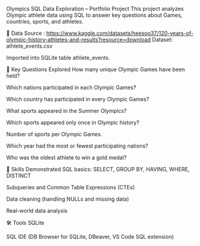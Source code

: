 Olympics SQL Data Exploration – Portfolio Project
This project analyzes Olympic athlete data using SQL to answer key questions about Games, countries, sports, and athletes.

📁 Data Source :
https://www.kaggle.com/datasets/heesoo37/120-years-of-olympic-history-athletes-and-results?resource=download
Dataset: athlete_events.csv

Imported into SQLite table athlete_events.

📌 Key Questions Explored
How many unique Olympic Games have been held?

Which nations participated in each Olympic Games?

Which country has participated in every Olympic Games?

What sports appeared in the Summer Olympics?

Which sports appeared only once in Olympic history?

Number of sports per Olympic Games.

Which year had the most or fewest participating nations?

Who was the oldest athlete to win a gold medal?

🧠 Skills Demonstrated
SQL basics: SELECT, GROUP BY, HAVING, WHERE, DISTINCT

Subqueries and Common Table Expressions (CTEs)

Data cleaning (handling NULLs and missing data)

Real-world data analysis

🛠 Tools
SQLite

SQL IDE (DB Browser for SQLite, DBeaver, VS Code SQL extension)

